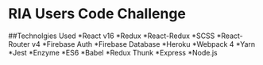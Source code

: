 # RIA Users Code Challenge
##Technolgies Used
*React v16
*Redux
*React-Redux
*SCSS
*React-Router v4
*Firebase Auth
*Firebase Database
*Heroku
*Webpack 4
*Yarn
*Jest
*Enzyme
*ES6
*Babel
*Redux Thunk
*Express
*Node.js
